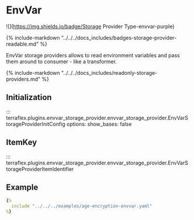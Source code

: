 # EnvVar

![](https://img.shields.io/badge/Storage Provider Type-envvar-purple)  

{% include-markdown "../../../docs_includes/badges-storage-provider-readable.md" %}

EnvVar storage providers allows to read environment variables and pass them around to consumer - like a transformer.  

{% include-markdown "../../../docs_includes/readonly-storage-providers.md" %}

## Initialization

::: terraflex.plugins.envvar_storage_provider.envvar_storage_provider.EnvVarStorageProviderInitConfig
    options:
      show_bases: false

## ItemKey

::: terraflex.plugins.envvar_storage_provider.envvar_storage_provider.EnvVarStorageProviderItemIdentifier

## Example

```yaml title="terraflex.yaml" hl_lines="6-7 14-16"
{%
  include "../../../examples/age-encryption-envvar.yaml"
%}
```